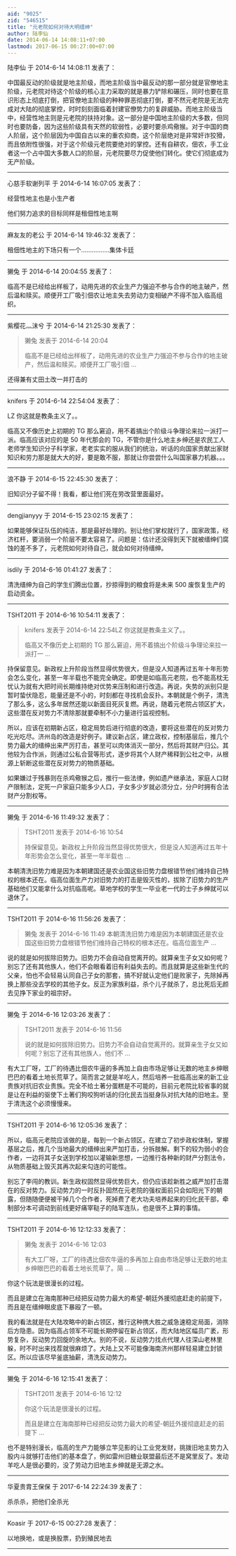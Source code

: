 ```yaml
---
aid: "9025"
zid: "546515"
title: "元老院如何对待大明缙绅"
author: 陆李仙
date: 2014-06-14 14:08:11+07:00
lastmod: 2017-06-15 00:27:00+07:00
---
```


陆李仙 于 2014-6-14 14:08:11 发表了：

中国最反动的阶级就是地主阶级，而地主阶级当中最反动的那一部分就是官僚地主阶级，元老院对待这个阶级的核心主力采取的就是暴力铲除和碾压，同时也要在意识形态上彻底打倒，把官僚地主阶级的种种罪恶彻底打倒，要不然元老院是无法完成对大陆的彻底掌控，时时刻刻面临着封建官僚势力的复辟威胁。而地主阶级当中，经营性地主则是元老院的扶持对象。这一部分是中国地主阶级的大多数，但同时也要防备，因为这些阶级具有天然的软弱性，必要时要杀鸡儆猴。对于中国的商人阶层，这个阶层因为中国自古以来的重农抑商，这个阶层绝对是非常奸诈狡猾，而且依附性很强，对于这个阶级元老院要绝对的掌控。还有自耕农，佃农，手工业者这一个占中国大多数人口的阶层，元老院要尽力促使他们转化。使它们彻底成为无产阶级。

---

心慈手软谢列平 于 2014-6-14 16:07:05 发表了：

经营性地主也是小生产者

他们努力追求的目标同样是租佃性地主啊

---

麻友友的老公 于 2014-6-14 19:46:32 发表了：

租佃性地主的下场只有一个................集体卡廷

---

獭兔 于 2014-6-14 20:04:55 发表了：

临高不是已经给出样板了，动用先进的农业生产力强迫不参与合作的地主破产，然后温和赎买。顺便开工厂吸引佃农让地主失去劳动力变相破产不得不加入临高组织。

---

紫樱花灬沫兮 于 2014-6-14 21:25:30 发表了：

> 獭兔 发表于 2014-6-14 20:04
>
> 临高不是已经给出样板了，动用先进的农业生产力强迫不参与合作的地主破产，然后温和赎买。顺便开工厂吸引佃 ...

还得兼有丈田土改一并打击的

---

knifers 于 2014-6-14 22:54:04 发表了：

LZ 你这就是教条主义了。。

临高又不像历史上初期的 TG 那么窘迫，用不着搞出个阶级斗争理论来拉一派打一派。临高应该对应的是 50 年代那会的 TG，不管你是什么地主乡绅还是农民工人老师学生知识分子科学家，老老实实的服从我们的统治，听话的向国家贡献出家财知识和劳力那是就大大的好，要是敢不服，那就让你尝尝什么叫国家暴力机器。。。

---

浪不静 于 2014-6-15 22:45:30 发表了：

旧知识分子留不得！我看，都让他们死在劳改营里面最好。

---

dengjianyyy 于 2014-6-15 23:02:15 发表了：

如果能够保证队伍的纯洁，那是最好处理的。别让他们掌权就行了，国家政策，经济杠杆，要消弱一个阶层不要太容易了。问题是：估计还没得到天下就被缙绅们腐蚀的差不多了，元老院如何对待自己，就会如何对待缙绅。

---

isdily 于 2014-6-16 01:41:27 发表了：

清洗缙绅为自己的学生们腾出位置，抄掠得到的粮食将是未来 500 废恢复生产的启动资金。

---

TSHT2011 于 2014-6-16 10:54:11 发表了：

> knifers 发表于 2014-6-14 22:54LZ 你这就是教条主义了。。
>
> 临高又不像历史上初期的 TG 那么窘迫，用不着搞出个阶级斗争理论来拉一派打一 ...

持保留意见。新政权上升阶段当然显得优势很大，但是没人知道再过五年十年形势会怎么变化，甚至一年半载也不能完全确定。即使是如临高元老院，也不能高枕无忧认为就有大把时间长期维持绝对优势来压制和进行改造。再说，失势的派别只是暂时蛰伏隐忍，能量还是不小的，时刻都在寻找机会反扑。本朝就是个例子，清洗了那么多，这么多年居然还能以新面目死灰复燃。再说，随着元老院占领区扩大，这些潜在反对势力不清除那就要牵制不小力量进行监视控制。

所以，应该在初期新占区，稳定局势后进行彻底的改造，要将这些潜在的反对势力吃光吃尽。济州岛的改造是好例子。建议新占区，建立政权，控制基层后，推几个势力最大的缙绅出来严厉打击，甚至可以肉体消灭一部分，然后将其财产归公。其他较为合作派，则通过公私合营等形式，逐步将其个人财产稀释到公社之中，从根源上斩断这些潜在反对势力的物质基础。

如果嫌过于残暴则在杀鸡儆猴之后，推行一些法律，例如遗产继承法，家庭人口财产限制法，定死一户家庭只能多少人口，子女多少岁就必须分立，分户时拥有合法财产分割权等。

---

獭兔 于 2014-6-16 11:49:32 发表了：

> TSHT2011 发表于 2014-6-16 10:54
>
> 持保留意见。新政权上升阶段当然显得优势很大，但是没人知道再过五年十年形势会怎么变化，甚至一年半载也 ...

本朝清洗旧势力难是因为本朝建国还是农业国这些旧势力盘根错节他们维持自己特权的根本还在。临高位面生产力对旧势力的打击是毁灭性的，拔除了旧势力的生产基础他们又能拿什么对抗临高呢。草地学校的学生一毕业老一代的士子乡绅就可以退休了。

---

TSHT2011 于 2014-6-16 11:56:26 发表了：

> 獭兔 发表于 2014-6-16 11:49 本朝清洗旧势力难是因为本朝建国还是农业国这些旧势力盘根错节他们维持自己特权的根本还在。临高位面生产 ...

说的就是如何拔除旧势力。旧势力不会自动自觉离开的。就算亲生子女又如何呢？别忘了还有其他族人，他们不会眼看着旧有利益失去的。而且就算是这些新生代的父亲，怕也不会轻易认同自己子女的那套，搞不好就认定他们是败家子，先除掉再换上那些没去学校的其他子女。反正为家族利益，杀个儿子就杀了，总比死后无颜去见挣下家业的祖宗好。

---

獭兔 于 2014-6-16 12:03:26 发表了：

> TSHT2011 发表于 2014-6-16 11:56
>
> 说的就是如何拔除旧势力。旧势力不会自动自觉离开的。就算亲生子女又如何呢？别忘了还有其他族人，他们不 ...

有大工厂呀，工厂的待遇比佃农牛逼的多再加上自由市场足够让无数的地主乡绅眼巴巴的看着土地长荒草了。简而言之就是羊吃人，然后培养一批临高出来的新工业贵族对抗旧农业贵族。完全不给土著分蛋糕是不可能的，目前元老院比较省事的就是让在利益的驱使下土著们狗咬狗听话的归化民去当挺身队对抗大陆的旧地主。至于清洗这个必须慢慢来。

---

TSHT2011 于 2014-6-16 12:05:36 发表了：

所以，临高元老院应该做的是，每到一个新占领区，在建立了初步政权体制，掌握基层之后，推几个当地最大的缙绅出来严加打击，分拆肢解。剩下的较为弱小的合作者，一边将其子女送到学校加以灌输新思想，一边推行各种新的财产分割法令，从物质基础上毁灭其再次起来勾连的可能性。

别忘了李闯的教训。新生政权固然显得优势巨大，但仍应该趁新胜之威严加打击潜在的反对势力。反动势力的一时反扑固然在元老院的强权面前只会如阳光下的朝露，但随随便便被干掉几个合作者，死掉费了老大功夫培养起来的归化民干部，牵制部分本可调动到前线更好痛宰鞑子的陆军连队，也是很不上算的事情。

---

TSHT2011 于 2014-6-16 12:12:33 发表了：

> 獭兔 发表于 2014-6-16 12:03
>
> 有大工厂呀，工厂的待遇比佃农牛逼的多再加上自由市场足够让无数的地主乡绅眼巴巴的看着土地长荒草了。简 ...

你这个玩法是很漫长的过程。

而且是建立在海南那种已经把反动势力最大的希望-朝廷外援彻底赶走的前提下，而且是在缙绅眼皮底下暴殴了一顿。

我的看法就是在大陆攻略中的新占领区，推行这种携大胜之威急速稳定局面，消除后方隐患。因为临高占领军不可能长期停留在新占领区，而大陆地区幅员广袤，形势复杂，反动势力回旋的余地大。别的不说，反动势力找点代理人往深山老林里躲，时不时出来找茬就很麻烦了。大陆上又不可能像海南济州那样轻易建立封锁区。所以应该尽早釜底抽薪，清洗反动势力。

---

獭兔 于 2014-6-16 12:15:41 发表了：

> TSHT2011 发表于 2014-6-16 12:12
>
> 你这个玩法是很漫长的过程。
>
> 而且是建立在海南那种已经把反动势力最大的希望-朝廷外援彻底赶走的前提下 ...

也不是特别漫长，临高的生产力能够立竿见影的让工业党发财，挑拨旧地主势力入股内斗就够打击他们的基本盘了，例如雷州旧糖业联盟最后还不是窝里反了。发动羊吃人是很必要的，没了劳动力旧地主乡绅就是无源之水。

---

华夏贵胄王保保 于 2017-6-14 22:24:39 发表了：

杀杀杀，把他们全杀光

---

Koasir 于 2017-6-15 00:27:28 发表了：

以地换地，或是换股票，扔到殖民地去

---
